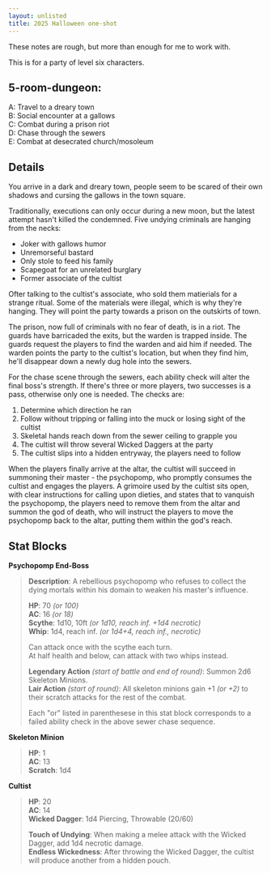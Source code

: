 ```yaml
---
layout: unlisted
title: 2025 Halloween one-shot
---
```


These notes are rough, but more than enough for me to work with.

This is for a party of level six characters.

## 5-room-dungeon:

A: Travel to a dreary town  
B: Social encounter at a gallows  
C: Combat during a prison riot  
D: Chase through the sewers  
E: Combat at desecrated church/mosoleum  

## Details

You arrive in a dark and dreary town, people seem to be scared of their own shadows and cursing the gallows in the town square.

Traditionally, executions can only occur during a new moon, but the latest attempt hasn't killed the condemned. Five undying criminals are hanging from the necks:

* Joker with gallows humor
* Unremorseful bastard
* Only stole to feed his family
* Scapegoat for an unrelated burglary
* Former associate of the cultist

Ofter talking to the cultist's associate, who sold them matierials for a strange ritual. Some of the materials were illegal, which is why they're hanging. They will point the party towards a prison on the outskirts of town.

The prison, now full of criminals with no fear of death, is in a riot. The guards have barricaded the exits, but the warden is trapped inside. The guards request the players to find the warden and aid him if needed. The warden points the party to the cultist's location, but when they find him, he'll disappear down a newly dug hole into the sewers.

For the chase scene through the sewers, each ability check will alter the final boss's strength. If there's three or more players, two successes is a pass, otherwise only one is needed. The checks are:

1. Determine which direction he ran
2. Follow without tripping or falling into the muck or losing sight of the cultist
3. Skeletal hands reach down from the sewer ceiling to grapple you
4. The cultist will throw several Wicked Daggers at the party
5. The cultist slips into a hidden entryway, the players need to follow

When the players finally arrive at the altar, the cultist will succeed in summoning their master - the psychopomp, who promptly consumes the cultist and engages the players. A grimoire used by the cultist sits open, with clear instructions for calling upon dieties, and states that to vanquish the psychopomp, the players need to remove them from the altar and summon the god of death, who will instruct the players to move the psychopomp back to the altar, putting them within the god's reach.

## Stat Blocks

**Psychopomp End-Boss**
> **Description**: A rebellious psychopomp who refuses to collect the dying mortals within his domain to weaken his master's influence.  
>  
> **HP**: 70 *(or 100)*  
> **AC**: 16 *(or 18)*  
> **Scythe**: 1d10, 10ft *(or 1d10, reach inf. +1d4 necrotic)*  
> **Whip**: 1d4, reach inf. *(or 1d4+4, reach inf., necrotic)*  
> 
> Can attack once with the scythe each turn.  
> At half health and below, can attack with two whips instead.  
> 
> **Legendary Action** *(start of battle and end of round)*: Summon 2d6 Skeleton Minions.  
> **Lair Action** *(start of round)*: All skeleton minions gain +1 *(or +2)* to their scratch attacks for the rest of the combat.  
> 
> Each "or" listed in parenthesese in this stat block corresponds to a failed ability check in the above sewer chase sequence.

**Skeleton Minion**  
> **HP**: 1  
> **AC**: 13  
> **Scratch**: 1d4  

**Cultist**
> **HP**: 20  
> **AC**: 14  
> **Wicked Dagger**: 1d4 Piercing, Throwable (20/60)  
> 
> **Touch of Undying**: When making a melee attack with the Wicked Dagger, add 1d4 necrotic damage.  
> **Endless Wickedness**: After throwing the Wicked Dagger, the cultist will produce another from a hidden pouch.  
